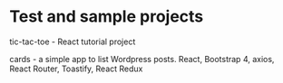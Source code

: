 # Test and sample projects
tic-tac-toe - React tutorial project

cards - a simple app to list Wordpress posts. React, Bootstrap 4, axios, React Router, Toastify, React Redux
